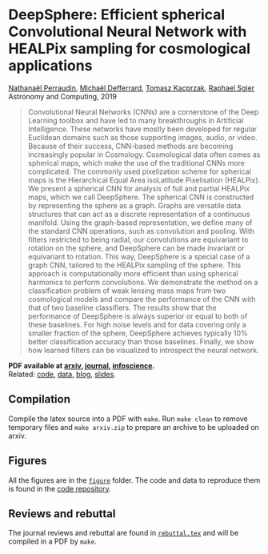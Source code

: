 # DeepSphere: Efficient spherical Convolutional Neural Network with HEALPix sampling for cosmological applications

[Nathanaël Perraudin][nath], [Michaël Defferrard][mdeff], [Tomasz Kacprzak][tomek], [Raphael Sgier][raphael]\
Astronomy and Computing, 2019

[nath]: https://perraudin.info
[mdeff]: https://deff.ch
[tomek]: https://www.ipa.phys.ethz.ch/people/person-detail.MjEyNzM5.TGlzdC82NjQsNTkxMDczNDQw.html
[raphael]: https://www.ipa.phys.ethz.ch/people/person-detail.MTcyNDY3.TGlzdC82NjQsNTkxMDczNDQw.html

> Convolutional Neural Networks (CNNs) are a cornerstone of the Deep Learning toolbox and have led to many breakthroughs in Artificial Intelligence.
> These networks have mostly been developed for regular Euclidean domains such as those supporting images, audio, or video.
> Because of their success, CNN-based methods are becoming increasingly popular in Cosmology.
> Cosmological data often comes as spherical maps, which make the use of the traditional CNNs more complicated.
> The commonly used pixelization scheme for spherical maps is the Hierarchical Equal Area isoLatitude Pixelisation (HEALPix).
> We present a spherical CNN for analysis of full and partial HEALPix maps, which we call DeepSphere.
> The spherical CNN is constructed by representing the sphere as a graph.
> Graphs are versatile data structures that can act as a discrete representation of a continuous manifold.
> Using the graph-based representation, we define many of the standard CNN operations, such as convolution and pooling.
> With filters restricted to being radial, our convolutions are equivariant to rotation on the sphere, and DeepSphere can be made invariant or equivariant to rotation.
> This way, DeepSphere is a special case of a graph CNN, tailored to the HEALPix sampling of the sphere.
> This approach is computationally more efficient than using spherical harmonics to perform convolutions.
> We demonstrate the method on a classification problem of weak lensing mass maps from two cosmological models and compare the performance of the CNN with that of two baseline classifiers.
> The results show that the performance of DeepSphere is always superior or equal to both of these baselines.
> For high noise levels and for data covering only a smaller fraction of the sphere, DeepSphere achieves typically 10% better classification accuracy than those baselines.
> Finally, we show how learned filters can be visualized to introspect the neural network.

**PDF available at [arxiv], [journal], [infoscience].**\
Related: [code], [data], [blog], [slides].

[arxiv]: https://arxiv.org/abs/1810.12186
[journal]: https://doi.org/10.1016/j.ascom.2019.03.004
[infoscience]: https://infoscience.epfl.ch
[code]: https://github.com/SwissDataScienceCenter/DeepSphere
[data]: https://doi.org/10.5281/zenodo.1303271
[blog]: https://datascience.ch/deepsphere-a-neural-network-architecture-for-spherical-data
[slides]: https://doi.org/10.5281/zenodo.3243380

## Compilation

Compile the latex source into a PDF with `make`.
Run `make clean` to remove temporary files and `make arxiv.zip` to prepare an archive to be uploaded on arxiv.

## Figures

All the figures are in the [`figure`](figures/) folder.
The code and data to reproduce them is found in the [code repository][code].

## Reviews and rebuttal

The journal reviews and rebuttal are found in [`rebuttal.tex`](rebuttal.tex) and will be compiled in a PDF by `make`.
